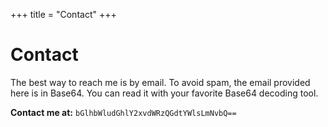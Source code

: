 +++
title = "Contact"
+++

# Contact

The best way to reach me is by email. To avoid spam, the email provided here is in Base64. You can read it with your favorite Base64 decoding tool.

<span class="md-center">**Contact me at:** `bGlhbWludGhlY2xvdWRzQGdtYWlsLmNvbQ==`</span>